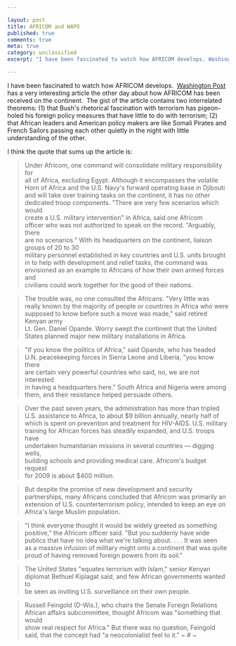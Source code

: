 ```yaml
---

layout: post
title: AFRICOM and WAPO
published: true
comments: true
meta: true
category: unclassified
excerpt: "I have been fascinated to watch how AFRICOM develops. Washington Post has a very interesting article the other day about how AFRICOM has been received on the continent.  The gist of the article contains two interrelated theorems (1) that Bush's rhetorical fascination with terrorism has pigeon-holed his foreign policy measures that have little to do with terrorism; (2) that African leaders and American policy makers are like Somali Pirates and French Sailors passing each other quietly in the night with little understanding of the other."

---
```


I have been fascinated to watch how AFRICOM develops.  [Washington Post][1] has a very interesting article the other day about how AFRICOM has been received on the continent.  The gist of the article contains two interrelated theorems: (1) that Bush's rhetorical fascination with terrorism has pigeon-holed his foreign policy measures that have little to do with terrorism; (2) that African leaders and American policy makers are like Somali Pirates and French Sailors passing each other quietly in the night with little understanding of the other.

 [1]: http://www.washingtonpost.com/wp-dyn/content/article/2008/05/31/AR2008053102055.html?nav=rss_email/components

I think the quote that sums up the article is:  
> Under Africom, one command will consolidate military responsibility for  
> all of Africa, excluding Egypt. Although it encompasses the volatile  
> Horn of Africa and the U.S. Navy's forward operating base in Djibouti  
> and will take over training tasks on the continent, it has no other  
> dedicated troop components. "There are very few scenarios which would  
> create a U.S. military intervention" in Africa, said one Africom  
> officer who was not authorized to speak on the record. "Arguably, there  
> are no scenarios." 
> With its headquarters on the continent, liaison groups of 20 to 30  
> military personnel established in key countries and U.S. units brought  
> in to help with development and relief tasks, the command was  
> envisioned as an example to Africans of how their own armed forces and  
> civilians could work together for the good of their nations. 

> The trouble was, no one consulted the Africans. "Very little was  
> really known by the majority of people or countries in Africa who were  
> supposed to know before such a move was made," said retired Kenyan army  
> Lt. Gen. Daniel Opande. Worry swept the continent that the United  
> States planned major new military installations in Africa. 

> "If you know the politics of Africa," said Opande, who has headed  
> U.N. peacekeeping forces in Sierra Leone and Liberia, "you know there  
> are certain very powerful countries who said, no, we are not interested  
> in having a headquarters here." South Africa and Nigeria were among  
> them, and their resistance helped persuade others. 

> Over the past seven years, the administration has more than tripled  
> U.S. assistance to Africa, to about $9 billion annually, nearly half of  
> which is spent on prevention and treatment for HIV-AIDS. U.S. military  
> training for African forces has steadily expanded, and U.S. troops have  
> undertaken humanitarian missions in several countries — digging wells,  
> building schools and providing medical care. Africom's budget request  
> for 2009 is about $400 million. 

> But despite the promise of new development and security  
> partnerships, many Africans concluded that Africom was primarily an  
> extension of U.S. counterterrorism policy, intended to keep an eye on  
> Africa's large Muslim population. 

> "I think everyone thought it would be widely greeted as something  
> positive," the Africom officer said. "But you suddenly have wide  
> publics that have no idea what we're talking about. . . . It was seen  
> as a massive infusion of military might onto a continent that was quite  
> proud of having removed foreign powers from its soil." 

> The United States "equates terrorism with Islam," senior Kenyan  
> diplomat Bethuel Kiplagat said, and few African governments wanted to  
> be seen as inviting U.S. surveillance on their own people. 

> Russell Feingold (D-Wis.), who chairs the Senate Foreign Relations  
> African affairs subcommittee, thought Africom was "something that would  
> show real respect for Africa." But there was no question, Feingold  
> said, that the concept had "a neocolonialist feel to it."
~ # ~
